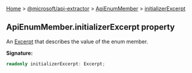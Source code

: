 [Home](./index) &gt; [@microsoft/api-extractor](./api-extractor.md) &gt; [ApiEnumMember](./api-extractor.apienummember.md) &gt; [initializerExcerpt](./api-extractor.apienummember.initializerexcerpt.md)

## ApiEnumMember.initializerExcerpt property

An [Excerpt](./api-extractor.excerpt.md) that describes the value of the enum member.

<b>Signature:</b>

```typescript
readonly initializerExcerpt: Excerpt;
```
